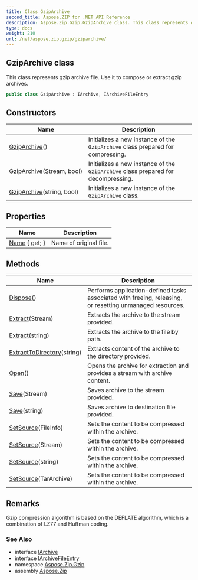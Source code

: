 ```yaml
---
title: Class GzipArchive
second_title: Aspose.ZIP for .NET API Reference
description: Aspose.Zip.Gzip.GzipArchive class. This class represents gzip archive file. Use it to compose or extract gzip archives
type: docs
weight: 210
url: /net/aspose.zip.gzip/gziparchive/
---
```

## GzipArchive class

This class represents gzip archive file. Use it to compose or extract gzip archives.

```csharp
public class GzipArchive : IArchive, IArchiveFileEntry
```

## Constructors

| Name | Description |
| --- | --- |
| [GzipArchive](gziparchive/#constructor)() | Initializes a new instance of the `GzipArchive` class prepared for compressing. |
| [GzipArchive](gziparchive/#constructor_1)(Stream, bool) | Initializes a new instance of the `GzipArchive` class prepared for decompressing. |
| [GzipArchive](gziparchive/#constructor_2)(string, bool) | Initializes a new instance of the `GzipArchive` class. |

## Properties

| Name | Description |
| --- | --- |
| [Name](../../aspose.zip.gzip/gziparchive/name/) { get; } | Name of original file. |

## Methods

| Name | Description |
| --- | --- |
| [Dispose](../../aspose.zip.gzip/gziparchive/dispose/)() | Performs application-defined tasks associated with freeing, releasing, or resetting unmanaged resources. |
| [Extract](../../aspose.zip.gzip/gziparchive/extract/#extract_1)(Stream) | Extracts the archive to the stream provided. |
| [Extract](../../aspose.zip.gzip/gziparchive/extract/#extract)(string) | Extracts the archive to the file by path. |
| [ExtractToDirectory](../../aspose.zip.gzip/gziparchive/extracttodirectory/)(string) | Extracts content of the archive to the directory provided. |
| [Open](../../aspose.zip.gzip/gziparchive/open/)() | Opens the archive for extraction and provides a stream with archive content. |
| [Save](../../aspose.zip.gzip/gziparchive/save/#save)(Stream) | Saves archive to the stream provided. |
| [Save](../../aspose.zip.gzip/gziparchive/save/#save_1)(string) | Saves archive to destination file provided. |
| [SetSource](../../aspose.zip.gzip/gziparchive/setsource/#setsource_1)(FileInfo) | Sets the content to be compressed within the archive. |
| [SetSource](../../aspose.zip.gzip/gziparchive/setsource/#setsource_2)(Stream) | Sets the content to be compressed within the archive. |
| [SetSource](../../aspose.zip.gzip/gziparchive/setsource/#setsource_3)(string) | Sets the content to be compressed within the archive. |
| [SetSource](../../aspose.zip.gzip/gziparchive/setsource/#setsource)(TarArchive) | Sets the content to be compressed within the archive. |

## Remarks

Gzip compression algorithm is based on the DEFLATE algorithm, which is a combination of LZ77 and Huffman coding.

### See Also

* interface [IArchive](../../aspose.zip/iarchive/)
* interface [IArchiveFileEntry](../../aspose.zip/iarchivefileentry/)
* namespace [Aspose.Zip.Gzip](../../aspose.zip.gzip/)
* assembly [Aspose.Zip](../../)


